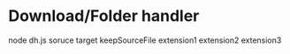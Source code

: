 <h1>Download/Folder handler</h1>

node dh.js soruce target keepSourceFile extension1 extension2 extension3
